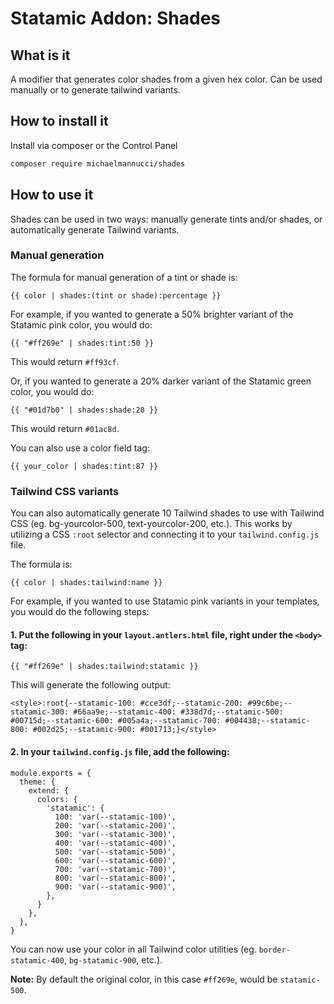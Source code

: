 <!-- ![verseoftheday](https://laravel-og.beyondco.de/Verse%20of%20the%20Day.png?theme=light&packageManager=composer+require&packageName=michaelmannucci%2Fverseoftheday&pattern=architect&style=style_1&description=Start+your+day+with+the+Word+of+life&md=1&showWatermark=0&fontSize=100px&images=book-open) -->

# Statamic Addon: Shades

## What is it

A modifier that generates color shades from a given hex color. Can be used manually or to generate tailwind variants.

## How to install it

Install via composer or the Control Panel

```bash
composer require michaelmannucci/shades
```

## How to use it

Shades can be used in two ways: manually generate tints and/or shades, or automatically generate Tailwind variants.

### Manual generation

The formula for manual generation of a tint or shade is:

```
{{ color | shades:(tint or shade):percentage }}
```

For example, if you wanted to generate a 50% brighter variant of the Statamic pink color, you would do:

```
{{ "#ff269e" | shades:tint:50 }}
```

This would return `#ff93cf`.

Or, if you wanted to generate a 20% darker variant of the Statamic green color, you would do:

```
{{ "#01d7b0" | shades:shade:20 }}
```

This would return `#01ac8d`.

You can also use a color field tag:

```
{{ your_color | shades:tint:87 }}
```

### Tailwind CSS variants

You can also automatically generate 10 Tailwind shades to use with Tailwind CSS (eg. bg-yourcolor-500, text-yourcolor-200, etc.). This works by utilizing a CSS `:root` selector and connecting it to your `tailwind.config.js` file.

The formula is:

```
{{ color | shades:tailwind:name }}
```

For example, if you wanted to use Statamic pink variants in your templates, you would do the following steps:

#### 1. Put the following in your `layout.antlers.html` file, right under the `<body>` tag:

```
{{ "#ff269e" | shades:tailwind:statamic }}
```

This will generate the following output:

```
<style>:root{--statamic-100: #cce3df;--statamic-200: #99c6be;--statamic-300: #66aa9e;--statamic-400: #338d7d;--statamic-500: #00715d;--statamic-600: #005a4a;--statamic-700: #004438;--statamic-800: #002d25;--statamic-900: #001713;}</style>
```

#### 2. In your `tailwind.config.js` file, add the following:

```
module.exports = {
  theme: {
    extend: {
      colors: {
        'statamic': {
          100: 'var(--statamic-100)',
          200: 'var(--statamic-200)',
          300: 'var(--statamic-300)',
          400: 'var(--statamic-400)',
          500: 'var(--statamic-500)',
          600: 'var(--statamic-600)',
          700: 'var(--statamic-700)',
          800: 'var(--statamic-800)',
          900: 'var(--statamic-900)',
        },
      }
    },
  },
}
```

You can now use your color in all Tailwind color utilities (eg. `border-statamic-400`, `bg-statamic-900`, etc.).

**Note:** By default the original color, in this case `#ff269e`, would be `statamic-500`.
